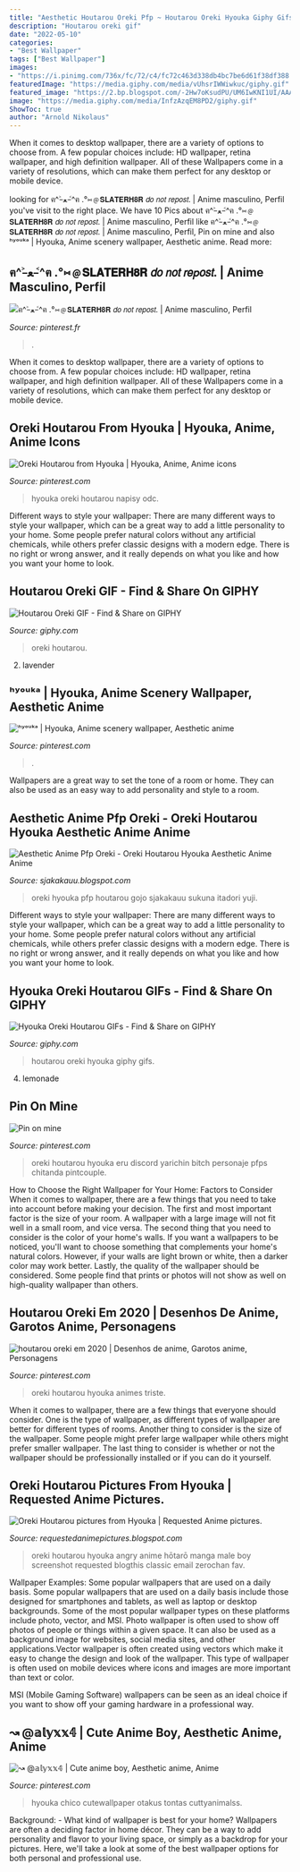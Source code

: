```yaml
---
title: "Aesthetic Houtarou Oreki Pfp ~ Houtarou Oreki Hyouka Giphy Gifs"
description: "Houtarou oreki gif"
date: "2022-05-10"
categories:
- "Best Wallpaper"
tags: ["Best Wallpaper"]
images:
- "https://i.pinimg.com/736x/fc/72/c4/fc72c463d338db4bc7be6d61f38df388.jpg"
featuredImage: "https://media.giphy.com/media/vUhsrIWWiwkuc/giphy.gif"
featured_image: "https://2.bp.blogspot.com/-2Hw7oKsudPU/UM6IwKNI1UI/AAAAAAAANTc/2pMOumt-dgs/s1600/20121214000055.jpg"
image: "https://media.giphy.com/media/InfzAzqEM8PD2/giphy.gif"
ShowToc: true
author: "Arnold Nikolaus"
---
```



When it comes to desktop wallpaper, there are a variety of options to choose from. A few popular choices include: HD wallpaper, retina wallpaper, and high definition wallpaper. All of these Wallpapers come in a variety of resolutions, which can make them perfect for any desktop or mobile device. 

	

		
looking for ฅ^˃̵ ﻌ ˂̵^ฅ .°⑅﹫𝗦𝗟𝗔𝗧𝗘𝗥𝗛𝟴𝗥 𝘥𝘰 𝘯𝘰𝘵 𝘳𝘦𝘱𝘰𝘴𝘵. | Anime masculino, Perfil you've visit to the right place. We have 10 Pics about ฅ^˃̵ ﻌ ˂̵^ฅ .°⑅﹫𝗦𝗟𝗔𝗧𝗘𝗥𝗛𝟴𝗥 𝘥𝘰 𝘯𝘰𝘵 𝘳𝘦𝘱𝘰𝘴𝘵. | Anime masculino, Perfil like ฅ^˃̵ ﻌ ˂̵^ฅ .°⑅﹫𝗦𝗟𝗔𝗧𝗘𝗥𝗛𝟴𝗥 𝘥𝘰 𝘯𝘰𝘵 𝘳𝘦𝘱𝘰𝘴𝘵. | Anime masculino, Perfil, Pin on mine and also ʰʸᵒᵘᵏᵃ | Hyouka, Anime scenery wallpaper, Aesthetic anime. Read more:
		
    
## ฅ^˃̵ ﻌ ˂̵^ฅ .°⑅﹫𝗦𝗟𝗔𝗧𝗘𝗥𝗛𝟴𝗥 𝘥𝘰 𝘯𝘰𝘵 𝘳𝘦𝘱𝘰𝘴𝘵. | Anime Masculino, Perfil

<img loading=lazy src="https://i.pinimg.com/736x/fc/72/c4/fc72c463d338db4bc7be6d61f38df388.jpg" onerror="this.onerror=null;this.src='https://tse2.mm.bing.net/th?id=OIP.VQeJxl7oCTOW7IljCN85zQHaHa&amp;pid=15.1';" alt="ฅ^˃̵ ﻌ ˂̵^ฅ .°⑅﹫𝗦𝗟𝗔𝗧𝗘𝗥𝗛𝟴𝗥 𝘥𝘰 𝘯𝘰𝘵 𝘳𝘦𝘱𝘰𝘴𝘵. | Anime masculino, Perfil">

_Source: pinterest.fr_

>. 

	

When it comes to desktop wallpaper, there are a variety of options to choose from. A few popular choices include: HD wallpaper, retina wallpaper, and high definition wallpaper. All of these Wallpapers come in a variety of resolutions, which can make them perfect for any desktop or mobile device. 

    
## Oreki Houtarou From Hyouka | Hyouka, Anime, Anime Icons

<img loading=lazy src="https://i.pinimg.com/originals/c8/ab/9d/c8ab9dd5f5e99e8ef124a4454dd37be7.jpg" onerror="this.onerror=null;this.src='https://tse2.mm.bing.net/th?id=OIP.3nl1r-ALhvP-zwH60V19GQHaEK&amp;pid=15.1';" alt="Oreki Houtarou from Hyouka | Hyouka, Anime, Anime icons">

_Source: pinterest.com_

>hyouka oreki houtarou napisy odc. 

	

Different ways to style your wallpaper:
There are many different ways to style your wallpaper, which can be a great way to add a little personality to your home. Some people prefer natural colors without any artificial chemicals, while others prefer classic designs with a modern edge. There is no right or wrong answer, and it really depends on what you like and how you want your home to look.

    
## Houtarou Oreki GIF - Find &amp; Share On GIPHY

<img loading=lazy src="https://media.giphy.com/media/InfzAzqEM8PD2/giphy.gif" onerror="this.onerror=null;this.src='https://tse2.mm.bing.net/th?id=OIP.EknodNDg862kLtuDp5-lpwHaET&amp;pid=15.1';" alt="Houtarou Oreki GIF - Find &amp; Share on GIPHY">

_Source: giphy.com_

>oreki houtarou. 

	

2. lavender 

    
## ʰʸᵒᵘᵏᵃ | Hyouka, Anime Scenery Wallpaper, Aesthetic Anime

<img loading=lazy src="https://i.pinimg.com/originals/28/4f/05/284f05ade5300633a2bb542edbd7f8ee.jpg" onerror="this.onerror=null;this.src='https://tse2.mm.bing.net/th?id=OIP.QcQevKYuO-kk69u-W9sOFQHaHT&amp;pid=15.1';" alt="ʰʸᵒᵘᵏᵃ | Hyouka, Anime scenery wallpaper, Aesthetic anime">

_Source: pinterest.com_

>. 

	

Wallpapers are a great way to set the tone of a room or home. They can also be used as an easy way to add personality and style to a room.

    
## Aesthetic Anime Pfp Oreki - Oreki Houtarou Hyouka Aesthetic Anime Anime

<img loading=lazy src="https://i.pinimg.com/736x/4e/e1/5d/4ee15d4cf3826dcade2008e4f0c23a39.jpg" onerror="this.onerror=null;this.src='https://tse3.mm.bing.net/th?id=OIP.xvtjxhsWJ9wdu1BTDPsH6wHaHV&amp;pid=15.1';" alt="Aesthetic Anime Pfp Oreki - Oreki Houtarou Hyouka Aesthetic Anime Anime">

_Source: sjakakauu.blogspot.com_

>oreki hyouka pfp houtarou gojo sjakakauu sukuna itadori yuji. 

	

Different ways to style your wallpaper:
There are many different ways to style your wallpaper, which can be a great way to add a little personality to your home. Some people prefer natural colors without any artificial chemicals, while others prefer classic designs with a modern edge. There is no right or wrong answer, and it really depends on what you like and how you want your home to look.

    
## Hyouka Oreki Houtarou GIFs - Find &amp; Share On GIPHY

<img loading=lazy src="https://media.giphy.com/media/vUhsrIWWiwkuc/giphy.gif" onerror="this.onerror=null;this.src='https://tse4.mm.bing.net/th?id=OIP.SccATe3Ky0jkKseDEpgdAAHaEJ&amp;pid=15.1';" alt="Hyouka Oreki Houtarou GIFs - Find &amp; Share on GIPHY">

_Source: giphy.com_

>houtarou oreki hyouka giphy gifs. 

	

4. lemonade 

    
## Pin On Mine

<img loading=lazy src="https://i.pinimg.com/originals/9a/f9/80/9af98052403ee2319e00be528a799b98.jpg" onerror="this.onerror=null;this.src='https://tse2.mm.bing.net/th?id=OIP.WcwCiHmx-qQgah-8oVO_JQAAAA&amp;pid=15.1';" alt="Pin on mine">

_Source: pinterest.com_

>oreki houtarou hyouka eru discord yarichin bitch personaje pfps chitanda pintcouple. 

	

How to Choose the Right Wallpaper for Your Home: Factors to Consider
When it comes to wallpaper, there are a few things that you need to take into account before making your decision. The first and most important factor is the size of your room. A wallpaper with a large image will not fit well in a small room, and vice versa. 
The second thing that you need to consider is the color of your home's walls. If you want a wallpapers to be noticed, you'll want to choose something that complements your home's natural colors. However, if your walls are light brown or white, then a darker color may work better. 
Lastly, the quality of the wallpaper should be considered. Some people find that prints or photos will not show as well on high-quality wallpaper than others.

    
## Houtarou Oreki Em 2020 | Desenhos De Anime, Garotos Anime, Personagens

<img loading=lazy src="https://i.pinimg.com/736x/da/6e/15/da6e1528b223a1f7fed2cff2bc265a0e.jpg" onerror="this.onerror=null;this.src='https://tse3.mm.bing.net/th?id=OIP.8jvOaIyxdWWU-XoIiPPgRAHaHY&amp;pid=15.1';" alt="houtarou oreki em 2020 | Desenhos de anime, Garotos anime, Personagens">

_Source: pinterest.com_

>oreki houtarou hyouka animes triste. 

	

When it comes to wallpaper, there are a few things that everyone should consider. One is the type of wallpaper, as different types of wallpaper are better for different types of rooms. Another thing to consider is the size of the wallpaper. Some people might prefer large wallpaper while others might prefer smaller wallpaper. The last thing to consider is whether or not the wallpaper should be professionally installed or if you can do it yourself.

    
## Oreki Houtarou Pictures From Hyouka | Requested Anime Pictures.

<img loading=lazy src="https://2.bp.blogspot.com/-2Hw7oKsudPU/UM6IwKNI1UI/AAAAAAAANTc/2pMOumt-dgs/s1600/20121214000055.jpg" onerror="this.onerror=null;this.src='https://tse4.mm.bing.net/th?id=OIP.WrLxzXeg_dV0WXMCUJ5pJgHaEK&amp;pid=15.1';" alt="Oreki Houtarou pictures from Hyouka | Requested Anime pictures.">

_Source: requestedanimepictures.blogspot.com_

>oreki houtarou hyouka angry anime hōtarō manga male boy screenshot requested blogthis classic email zerochan fav. 

	

Wallpaper Examples: Some popular wallpapers that are used on a daily basis.
Some popular wallpapers that are used on a daily basis include those designed for smartphones and tablets, as well as laptop or desktop backgrounds. Some of the most popular wallpaper types on these platforms include photo, vector, and MSI. 
Photo wallpaper is often used to show off photos of people or things within a given space. It can also be used as a background image for websites, social media sites, and other applications.Vector wallpaper is often created using vectors which make it easy to change the design and look of the wallpaper. This type of wallpaper is often used on mobile devices where icons and images are more important than text or color. 

MSI (Mobile Gaming Software) wallpapers can be seen as an ideal choice if you want to show off your gaming hardware in a professional way.

    
## ↝ @𝕒𝕝𝕪𝕩𝕩𝟜 | Cute Anime Boy, Aesthetic Anime, Anime

<img loading=lazy src="https://i.pinimg.com/originals/d3/e7/31/d3e7310225c30df4f291f5df6ee10b5c.jpg" onerror="this.onerror=null;this.src='https://tse4.mm.bing.net/th?id=OIP.1SG2aGR8hlLuMAlz-4KqtgHaGj&amp;pid=15.1';" alt="↝ @𝕒𝕝𝕪𝕩𝕩𝟜 | Cute anime boy, Aesthetic anime, Anime">

_Source: pinterest.com_

>hyouka chico cutewallpaper otakus tontas cuttyanimalss. 

	

Background: - What kind of wallpaper is best for your home?
Wallpapers are often a deciding factor in home décor. They can be a way to add personality and flavor to your living space, or simply as a backdrop for your pictures. Here, we'll take a look at some of the best wallpaper options for both personal and professional use.

